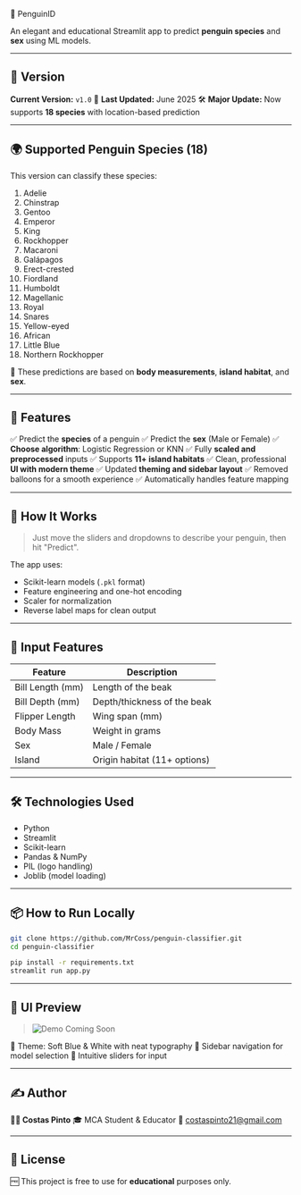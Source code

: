 🐧 PenguinID

An elegant and educational Streamlit app to predict **penguin species** and **sex** using ML models.

---

## 🚀 Version

**Current Version:** `v1.0`
📅 **Last Updated:** June 2025
🛠️ **Major Update:** Now supports **18 species** with location-based prediction

---

## 🌍 Supported Penguin Species (18)

This version can classify these species:

1. Adelie
2. Chinstrap
3. Gentoo
4. Emperor
5. King
6. Rockhopper
7. Macaroni
8. Galápagos
9. Erect-crested
10. Fiordland
11. Humboldt
12. Magellanic
13. Royal
14. Snares
15. Yellow-eyed
16. African
17. Little Blue
18. Northern Rockhopper

🔬 These predictions are based on **body measurements**, **island habitat**, and **sex**.

---

## 🎯 Features

✅ Predict the **species** of a penguin
✅ Predict the **sex** (Male or Female)
✅ **Choose algorithm**: Logistic Regression or KNN
✅ Fully **scaled and preprocessed** inputs
✅ Supports **11+ island habitats**
✅ Clean, professional **UI with modern theme**
✅ Updated **theming and sidebar layout**
✅ Removed balloons for a smooth experience
✅ Automatically handles feature mapping

---

## 🧠 How It Works

> Just move the sliders and dropdowns to describe your penguin, then hit "Predict".

The app uses:

* Scikit-learn models (`.pkl` format)
* Feature engineering and one-hot encoding
* Scaler for normalization
* Reverse label maps for clean output

---

## 🧪 Input Features

| Feature          | Description                  |
| ---------------- | ---------------------------- |
| Bill Length (mm) | Length of the beak           |
| Bill Depth (mm)  | Depth/thickness of the beak  |
| Flipper Length   | Wing span (mm)               |
| Body Mass        | Weight in grams              |
| Sex              | Male / Female                |
| Island           | Origin habitat (11+ options) |

---

## 🛠 Technologies Used

* Python
* Streamlit
* Scikit-learn
* Pandas & NumPy
* PIL (logo handling)
* Joblib (model loading)

---

## 📦 How to Run Locally

```bash
git clone https://github.com/MrCoss/penguin-classifier.git
cd penguin-classifier

pip install -r requirements.txt
streamlit run app.py
```

---

## 📸 UI Preview

> ![Demo Coming Soon]()

🎨 Theme: Soft Blue & White with neat typography
🧭 Sidebar navigation for model selection
📐 Intuitive sliders for input

---

## ✍️ Author

**👨‍🏫 Costas Pinto**
🎓 MCA Student & Educator
📧 costaspinto21@gmail.com

---

## 📌 License

🆓 This project is free to use for **educational** purposes only.
